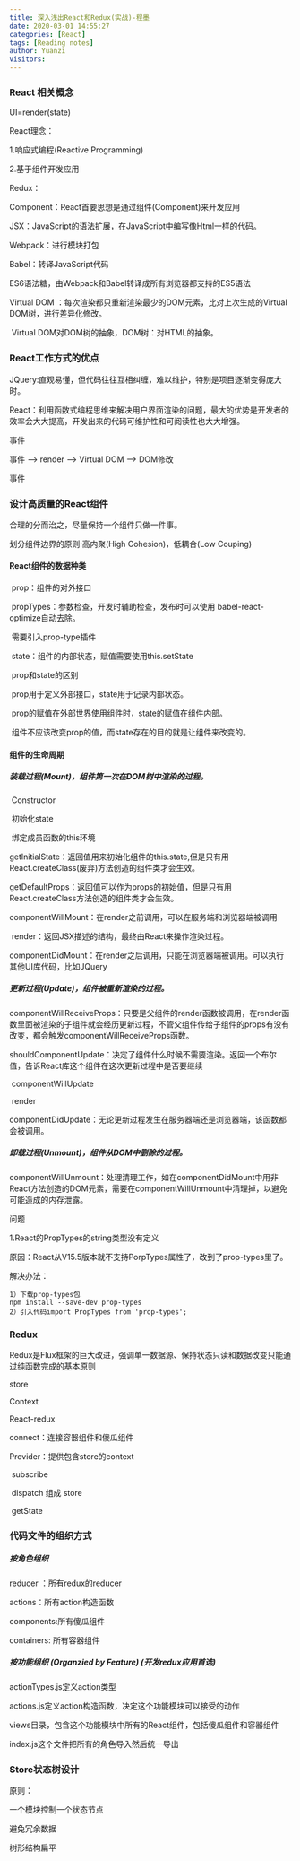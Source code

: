 ```yaml
---
title: 深入浅出React和Redux(实战)-程墨
date: 2020-03-01 14:55:27
categories: [React]
tags: [Reading notes]
author: Yuanzi
visitors:
---
```


### React 相关概念

UI=render(state)

React理念：

1.响应式编程(Reactive Programming)

2.基于组件开发应用

Redux：

Component：React首要思想是通过组件(Component)来开发应用

JSX：JavaScript的语法扩展，在JavaScript中编写像Html一样的代码。

Webpack：进行模块打包

Babel：转译JavaScript代码

ES6语法糖，由Webpack和Babel转译成所有浏览器都支持的ES5语法

Virtual DOM ：每次渲染都只重新渲染最少的DOM元素，比对上次生成的Virtual DOM树，进行差异化修改。

​	Virtual DOM对DOM树的抽象，DOM树：对HTML的抽象。



### React工作方式的优点

JQuery:直观易懂，但代码往往互相纠缠，难以维护，特别是项目逐渐变得庞大时。

React：利用函数式编程思维来解决用户界面渲染的问题，最大的优势是开发者的效率会大大提高，开发出来的代码可维护性和可阅读性也大大增强。

事件

事件    —>    render —>    Virtual DOM —> DOM修改

事件

### 设计高质量的React组件

合理的分而治之，尽量保持一个组件只做一件事。

划分组件边界的原则:高内聚(High Cohesion)，低耦合(Low Couping)

#### React组件的数据种类

​	prop：组件的对外接口

​		propTypes：参数检查，开发时辅助检查，发布时可以使用 babel-react-optimize自动去除。

​		需要引入prop-type插件

​	state：组件的内部状态，赋值需要使用this.setState

​	prop和state的区别

​		prop用于定义外部接口，state用于记录内部状态。

​		prop的赋值在外部世界使用组件时，state的赋值在组件内部。

​		组件不应该改变prop的值，而state存在的目的就是让组件来改变的。

#### 组件的生命周期		

##### 装载过程(Mount)，组件第一次在DOM树中渲染的过程。

​	Constructor

​		初始化state

​		绑定成员函数的this环境

​	getInitialState：返回值用来初始化组件的this.state,但是只有用React.createClass(废弃)方法创造的组件类才会生效。

​	getDefaultProps：返回值可以作为props的初始值，但是只有用React.createClass方法创造的组件类才会生效。

​	componentWillMount：在render之前调用，可以在服务端和浏览器端被调用

​	render：返回JSX描述的结构，最终由React来操作渲染过程。

​	componentDidMount：在render之后调用，只能在浏览器端被调用。可以执行其他UI库代码，比如JQuery

##### 更新过程(Update)，组件被重新渲染的过程。

​	componentWillReceiveProps：只要是父组件的render函数被调用，在render函数里面被渲染的子组件就会经历更新过程，不管父组件传给子组件的props有没有改变，都会触发componentWillReceiveProps函数。

​	shouldComponentUpdate：决定了组件什么时候不需要渲染。返回一个布尔值，告诉React库这个组件在这次更新过程中是否要继续

​	componentWillUpdate

​	render

​	componentDidUpdate：无论更新过程发生在服务器端还是浏览器端，该函数都会被调用。

##### 卸载过程(Unmount)，组件从DOM中删除的过程。

​	componentWillUnmount：处理清理工作，如在componentDidMount中用非React方法创造的DOM元素，需要在componentWillUnmount中清理掉，以避免可能造成的内存泄露。



问题

1.React的PropTypes的string类型没有定义

原因：React从V15.5版本就不支持PorpTypes属性了，改到了prop-types里了。

解决办法：

	1）下载prop-types包
	npm install --save-dev prop-types
	2）引入代码import PropTypes from 'prop-types';



### Redux

Redux是Flux框架的巨大改进，强调单一数据源、保持状态只读和数据改变只能通过纯函数完成的基本原则



store

Context

React-redux

connect：连接容器组件和傻瓜组件

Provider：提供包含store的context

​	subscribe

​	dispatch   组成 store

​	getState

### 代码文件的组织方式

##### 按角色组织 

reducer ：所有redux的reducer

actions：所有action构造函数

components:所有傻瓜组件

containers: 所有容器组件

##### 按功能组织 (Organzied by Feature) (开发redux应用首选)

actionTypes.js定义action类型

actions.js定义action构造函数，决定这个功能模块可以接受的动作

views目录，包含这个功能模块中所有的React组件，包括傻瓜组件和容器组件

index.js这个文件把所有的角色导入然后统一导出

### Store状态树设计

原则：

一个模块控制一个状态节点

避免冗余数据

树形结构扁平

